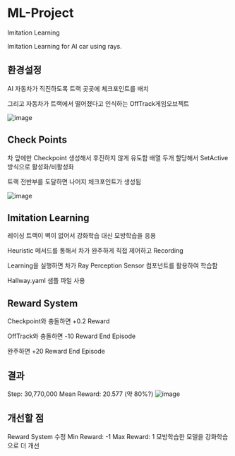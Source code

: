 # ML-Project
Imitation Learning

Imitation Learning for AI car using rays.


환경설정
---------
AI 자동차가 직진하도록 트랙 곳곳에 체크포인트를 배치

그리고 자동차가 트랙에서 떨어졌다고 인식하는 OffTrack게임오브젝트



![image](https://user-images.githubusercontent.com/57009810/147415077-cafc73ec-7091-412d-91b8-c42fab84df57.png)




Check Points
------------
차 앞에만 Checkpoint 생성해서 후진하지 않게 유도함
배열 두개 할당해서 SetActive 방식으로 활성화/비활성화

트랙 전반부를 도달하면 나머지 체크포인트가 생성됨

![image](https://user-images.githubusercontent.com/57009810/147415096-bac0c814-4057-48be-aa3a-8f54f262d7b8.png)



Imitation Learning
-------------------

레이싱 트랙이 벽이 없어서 강화학습 대신 모방학습을 응용

Heuristic 메서드를 통해서 차가 완주하게 직접 제어하고 Recording

Learning을 실행하면 차가 Ray Perception Sensor 컴포넌트를 활용하여 학습함

Hallway.yaml 샘플 파일 사용




Reward System
----------------
Checkpoint와 충돌하면 +0.2 Reward

OffTrack와 충돌하면 -10 Reward
End Episode

완주하면 +20 Reward
End Episode



결과
---------
Step: 30,770,000
Mean Reward: 20.577 (약 80%?)
![image](https://user-images.githubusercontent.com/57009810/147415126-fab30b9d-126d-4d12-838e-d0be8c9ebf96.png)


개선할 점
--------
Reward System 수정
  Min Reward: -1
  Max Reward: 1
모방학습한 모델을 강화학습으로 더 개선 

